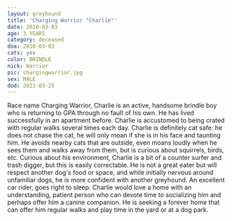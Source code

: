 ```yaml
---
layout: greyhound
title: 'Charging Warrior "Charlie"'
date: 2010-03-03
age: 3 YEARS
category: deceased
doa: 2010-03-03
cats: yes
color: BRINDLE
nick: Warrior
pic: chargingwarrior.jpg
sex: MALE
dod: 2021-03-25
---
```

Race name Charging Warrior, Charlie is an active, handsome brindle boy who is returning to GPA through no fault of his
own. He has lived successfully in an apartment before. Charlie is accustomed to being crated with regular walks several
times each day. Charlie is definitely cat safe: he does not chase the cat, he will only moan if she is in his face and
taunting him. He avoids nearby cats that are outside, even moans loudly when he sees them and walks away from them, but
is curious about squirrels, birds, etc. Curious about his environment, Charlie is a bit of a counter surfer and trash
digger, but this is easily correctable. He is not a great eater but will respect another dog's food or space, and while
initially nervous around unfamiliar dogs, he is more confident with another greyhound. An excellent car rider, goes
right to sleep. Charlie would love a home with an understanding, patient person who can devote time to socializing him
and perhaps offer him a canine companion. He is seeking a forever home that can offer him regular walks and play time in
the yard or at a dog park.
